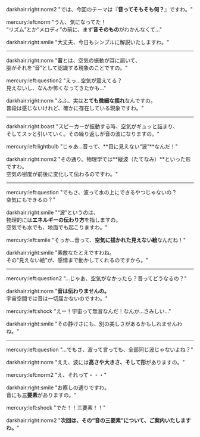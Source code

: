 darkhair:right:norm2 "では、今回のテーマは『**音ってそもそも何？**』ですわ。"

mercury:left:norm "うん、気になってた！<br>“リズム”とか“メロディ”の前に、まず**音そのもの**がわかんなくて…"

darkhair:right:smile "大丈夫、今日もシンプルに解説いたしますわ。"

---

darkhair:right:norm "**音**とは、空気の振動が耳に届いて、<br>脳がそれを“音”として認識する現象のことですの。"

mercury:left:question2 "えっ…空気が震えてる？<br>見えないし、なんか怖くなってきたかも…"

darkhair:right:norm "ふふ、実は**とても微細な揺れ**なんですの。<br>普段は感じないけれど、確かに存在している現象ですわ。"

---

darkhair:right:boast "スピーカーが振動する時、空気がギュッと詰まり、<br>そしてスッと引いていく。その繰り返しが音の波になりますの。"

mercury:left:lightbulb "じゃあ…音って、**目に見えない“波”**なんだ！"

darkhair:right:norm2 "その通り。物理学では**縦波（たてなみ）**といった形ですわ。<br>空気の密度が前後に変化して伝わるのですわ。"

---

mercury:left:question "でもさ、波って水の上にできるやつじゃないの？<br>空気にもできるの？"

darkhair:right:smile "“波”というのは、<br>物理的には**エネルギーの伝わり方**を指しますの。<br>空気でも水でも、地面でも起こりますわ。"

mercury:left:smile "そっか…音って、**空気に描かれた見えない絵**なんだね！"

darkhair:right:smile "素敵なたとえですわね。<br>その“見えない絵”が、感情まで動かしてくれるのですから。"

---

mercury:left:question2 "…じゃあ、空気がなかったら？音ってどうなるの？"

darkhair:right:norm "**音は伝わりませんの。**<br>宇宙空間では音は一切届かないのですわ。"

mercury:left:shock "えー！宇宙って無音なんだ！なんか…さみしい…"

darkhair:right:smile "その静けさにも、別の美しさがあるかもしれませんわね。"

---

mercury:left:question "…でもさ、波って言っても、全部同じ波じゃないよね？"

darkhair:right:norm "ええ、波には**高さや大きさ、そして形**がありますの。"

mercury:left:norm2 "え、それって・・・"

darkhair:right:smile "お察しの通りですわ。<br>音にも**三要素**がありますの。"

mercury:left:shock "でた！！三要素！！"

darkhair:right:norm2 "**次回は、その“音の三要素”について、ご案内いたしますわ。**"
